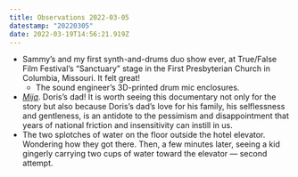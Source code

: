 ```yaml
---
title: Observations 2022-03-05
datestamp: "20220305"
date: 2022-03-19T14:56:21.919Z
---
```

- Sammy’s and my first synth-and-drums duo show ever, at True/False Film Festival’s “Sanctuary” stage in the First Presbyterian Church in Columbia, Missouri. It felt great!
	- The sound engineer’s 3D-printed drum mic enclosures.
- *[Mija](https://www.sundance.org/blogs/festival-blog/mija-premiere/)*. Doris’s dad! It is worth seeing this documentary not only for the story but also because Doris’s dad’s love for his family, his selflessness and gentleness, is an antidote to the pessimism and disappointment that years of national friction and insensitivity can instill in us.
- The two splotches of water on the floor outside the hotel elevator. Wondering how they got there. Then, a few minutes later, seeing a kid gingerly carrying two cups of water toward the elevator — second attempt.
